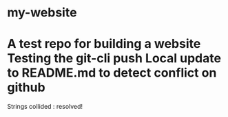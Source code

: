 # my-website
A test repo for building a website
Testing the git-cli push
Local update to README.md to detect conflict on github
=======
Strings collided : resolved!
